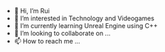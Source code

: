 - 👋 Hi, I’m Rui
- 👀 I’m interested in Technology and Videogames
- 🌱 I’m currently learning Unreal Engine using C++
- 💞️ I’m looking to collaborate on ...
- 📫 How to reach me ...

<!---
rmm17/rmm17 is a ✨ special ✨ repository because its `README.md` (this file) appears on your GitHub profile.
You can click the Preview link to take a look at your changes.
--->
